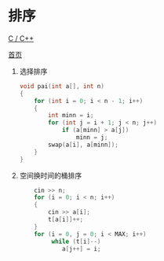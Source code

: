 # 排序

[C / C++](https://www.wolai.com/swnDZwpSdSHokZ4M7ipUsw)

[首页](note/../../note.md)

1. 选择排序

   ```C++
   void pai(int a[], int n)
   {
       for (int i = 0; i < n - 1; i++)
       {
           int minn = i;
           for (int j = i + 1; j < n; j++)
               if (a[minn] > a[j])
                   minn = j;
           swap(a[i], a[minn]);
       }
   }
   ```
2. 空间换时间的桶排序

   ```C++
       cin >> n;
       for (i = 0; i < n; i++)
       {
           cin >> a[i];
           t[a[i]]++;
       }
       for (i = 0, j = 0; i < MAX; i++)
            while (t[i]--)
               a[j++] = i;
   ```

